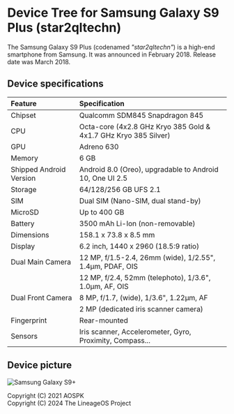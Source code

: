 # Device Tree for Samsung Galaxy S9 Plus (star2qltechn)

The Samsung Galaxy S9 Plus (codenamed _"star2qltechn"_) is a high-end smartphone from Samsung. It was announced in February 2018. Release date was March 2018.

## Device specifications

| Feature                 | Specification                                                   |
| :---------------------- | :---------------------------------------------------------------|
| Chipset                 | Qualcomm SDM845 Snapdragon 845                                  |
| CPU                     | Octa-core (4x2.8 GHz Kryo 385 Gold & 4x1.7 GHz Kryo 385 Silver) |
| GPU                     | Adreno 630                                                      |
| Memory                  | 6 GB                                                            |
| Shipped Android Version | Android 8.0 (Oreo), upgradable to Android 10, One UI 2.5        |
| Storage                 | 64/128/256 GB UFS 2.1                                           |
| SIM                     | Dual SIM (Nano-SIM, dual stand-by)                              |
| MicroSD                 | Up to 400 GB                                                    |
| Battery                 | 3500 mAh Li-Ion (non-removable)                                 |
| Dimensions              | 158.1 x 73.8 x 8.5 mm                                           |
| Display                 | 6.2 inch, 1440 x 2960 (18.5:9 ratio)                            |
| Dual Main Camera        | 12 MP, f/1.5-2.4, 26mm (wide), 1/2.55", 1.4µm, PDAF, OIS        |
|                         | 12 MP, f/2.4, 52mm (telephoto), 1/3.6", 1.0µm, AF, OIS          |
| Dual Front Camera       | 8 MP, f/1.7, (wide), 1/3.6", 1.22µm, AF                         |
|                         | 2 MP (dedicated iris scanner camera)                            |
| Fingerprint             | Rear-mounted                                                    |
| Sensors                 | Iris scanner, Accelerometer, Gyro, Proximity, Compass...        |

## Device picture

![Samsung Galaxy S9+](https://fdn2.gsmarena.com/vv/pics/samsung/samsung-galaxy-s9-plus-ice-blue.jpg)

Copyright (C) 2021 AOSPK  
Copyright (C) 2024 The LineageOS Project